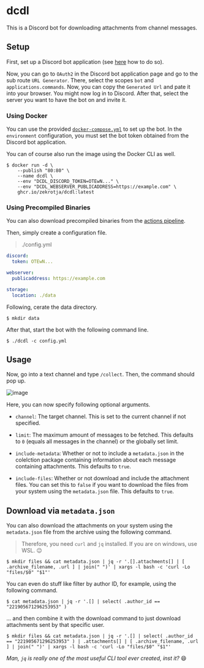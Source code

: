 # dcdl

This is a Discord bot for downloading attachments from channel messages.

## Setup

First, set up a Discord bot application (see [here](https://discordjs.guide/preparations/setting-up-a-bot-application.html#creating-your-bot) how to do so).

Now, you can go to `OAuth2` in the Discord bot application page and go to the sub route `URL Generator`. There, select the scopes `bot` and `applications.commands`. Now, you can copy the `Generated Url` and pate it into your browser. You might now log in to Discord. After that, select the server you want to have the bot on and invite it.

### Using Docker

You can use the provided [`docker-compose.yml`](docker-compose.yml) to set up the bot. In the `environment` configuration, you must set the bot token obtained from the Discord bot application.

You can of course also run the image using the Docker CLI as well.
```
$ docker run -d \
    --publish "80:80" \
    --name dcdl \
    --env "DCDL_DISCORD_TOKEN=OTEwN..." \
    --env "DCDL_WEBSERVER_PUBLICADDRESS=https://example.com" \
    ghcr.io/zekrotja/dcdl:latest
```

### Using Precompiled Binaries

You can also download precompiled binaries from the [actions pipeline](https://github.com/zekroTJA/dcdl/actions/workflows/artifacts.yml).

Then, simply create a configuration file.

> ./config.yml
```yaml
discord:
  token: OTEwN...

webserver:
  publicaddress: https://example.com

storage:
  location: ./data
```

Following, cerate the data directory.
```
$ mkdir data
```

After that, start the bot with the following command line.
```
$ ./dcdl -c config.yml
```

## Usage

Now, go into a text channel and type `/collect`. Then, the command should pop up.

![image](https://user-images.githubusercontent.com/16734205/142413107-59374f21-36d3-4512-abaf-b12a95435e6f.png)

Here, you can now specify following optional arguments.

- `channel`: The target channel. This is set to the current channel if not specified.

- `limit`: The maximum amount of messages to be fetched. This defaults to `0` (equals all messages in the channel) or the globally set limit.

- `include-metadata`: Whether or not to include a `metadata.json` in the colelction package containing information about each message containing attachments. This defaults to `true`.

- `include-files`: Whether or not download and include the attachment files. You can set this to `false` if you want to download the files from your system using the `metadata.json` file. This defaults to `true`.

## Download via `metadata.json`

You can also download the attachments on your system using the `metadata.json` file from the archive using the following command.

> Therefore, you need `curl` and `jq` installed. If you are on windows, use WSL. 😉
```
$ mkdir files && cat metadata.json | jq -r '.[].attachments[] | [ .archive_filename, .url ] | join(" ")' | xargs -l bash -c 'curl -Lo "files/$0" "$1"'
```

You can even do stuff like filter by author ID, for example, using the following command.
```
$ cat metadata.json | jq -r '.[] | select( .author_id == "221905671296253953" )
```

... and then combine it with the download command to just download attachments sent by that specific user.

```
$ mkdir files && cat metadata.json | jq -r '.[] | select( .author_id == "221905671296253953" ) | .attachments[] | [ .archive_filename, .url ] | join(" ")' | xargs -l bash -c 'curl -Lo "files/$0" "$1"'
```

*Man, `jq` is really one of the most useful CLI tool ever created, inst it?* 😄